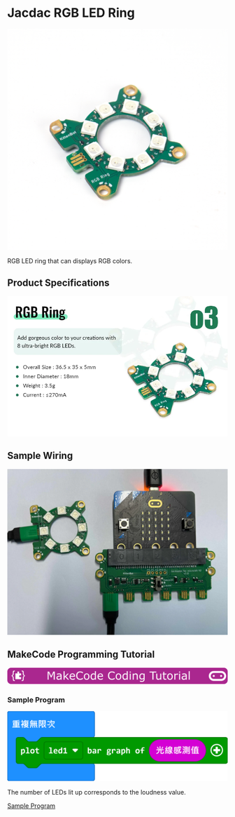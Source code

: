 # Jacdac RGB LED Ring

![](./images/rgb1.png)

RGB LED ring that can displays RGB colors.

## Product Specifications

![](./images/rgb2.png)

## Sample Wiring

![](./images/rgb3.png)

## MakeCode Programming Tutorial

![](../functional_module/PWmodules/images/mcbanner.png)

### Sample Program

![](./images/rgb_code.png)

The number of LEDs lit up corresponds to the loudness value.

[Sample Program](https://makecode.microbit.org/_cVi3C5hrM3sx)